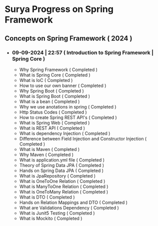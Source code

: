 # Surya Progress on Spring Framework

## Concepts on Spring Framework ( 2024 )

- ### 09-09-2024 | 22:57 ( Introduction to Spring Framework | Spring Core )

    - Why Spring Framework ( Completed )
    - What is Spring Core ( Completed )
    - What is IoC ( Completed )
    - How to use our own banner ( Completed )
    - Why Spring Boot ( Completed )
    - What is Spring Boot ( Completed )
    - What is a bean ( Completed )
    - Why we use anotations in spring ( Completed )
    - Http Status Codes ( Completed )
    - How to create Spring REST API's ( Completed )
    - What is Spring Web ( Completed )
    - What is REST API ( Completed )
    - What is dependency Injection ( Completed )
    - Difference between Field Injection and Constructor Injection ( Completed )
    - What is Maven ( Completed )
    - Why Maven ( Completed )
    - What is application.yml file ( Completed )
    - Theory of Spring Data JPA ( Completed )
    - Hands on Spring Data JPA ( Completed )
    - What is JpaRepository ( Completed )
    - What is OneToOne Relation ( Completed )
    - What is ManyToOne Relation ( Completed )
    - What is OneToMany Relation ( Completed )
    - What is DTO ( Completed )
    - Hands on Relation Mappings and DTO ( Completed )
    - What are Validations Dependency ( Completed )
    - What is Junit5 Testing ( Completed )
    - What is Mockito ( Completed )